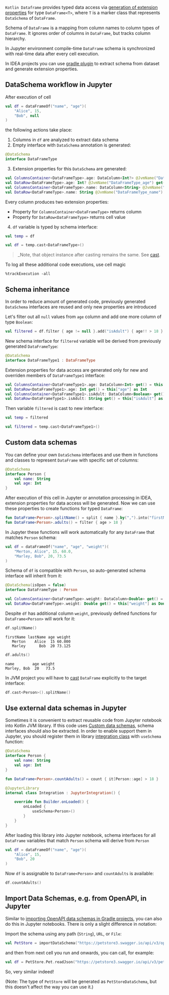 [//]: # (title: Working with Data Schemas)

<!---IMPORT org.jetbrains.kotlinx.dataframe.samples.api.Schemas-->

`Kotlin Dataframe` provides typed data access via [generation of extension properties](extensionPropertiesApi.md) for
type `DataFrame<T>`, where
`T` is a marker class that represents `DataSchema` of `DataFrame`.

Schema of `DataFrame` is a mapping from column names to column types of `DataFrame`.
It ignores order of columns in `DataFrame`, but tracks column hierarchy.

In Jupyter environment compile-time `DataFrame` schema is synchronized with real-time data after every cell execution.

In IDEA projects you can use [gradle plugin](installation.md#data-schema-preprocessor) to extract schema from dataset
and generate extension properties.

## DataSchema workflow in Jupyter

After execution of cell

<!---FUN createDfNullable-->

```kotlin
val df = dataFrameOf("name", "age")(
    "Alice", 15,
    "Bob", null
)
```

<!---END-->

the following actions take place:

1. Columns in `df` are analyzed to extract data schema
2. Empty interface with `DataSchema` annotation is generated:

```kotlin
@DataSchema
interface DataFrameType
```

3. Extension properties for this `DataSchema` are generated:

```kotlin
val ColumnsContainer<DataFrameType>.age: DataColumn<Int?> @JvmName("DataFrameType_age") get() = this["age"] as DataColumn<Int?>
val DataRow<DataFrameType>.age: Int? @JvmName("DataFrameType_age") get() = this["age"] as Int?
val ColumnsContainer<DataFrameType>.name: DataColumn<String> @JvmName("DataFrameType_name") get() = this["name"] as DataColumn<String>
val DataRow<DataFrameType>.name: String @JvmName("DataFrameType_name") get() = this["name"] as String
```

Every column produces two extension properties:

* Property for `ColumnsContainer<DataFrameType>` returns column
* Property for `DataRow<DataFrameType>` returns cell value

4. `df` variable is typed by schema interface:

```kotlin
val temp = df
```

```kotlin
val df = temp.cast<DataFrameType>()
```

> _Note, that object instance after casting remains the same. See [cast](cast.md).

To log all these additional code executions, use cell magic

```
%trackExecution -all
```

## Schema inheritance

In order to reduce amount of generated code, previously generated `DataSchema` interfaces are reused and only new
properties are introduced

Let's filter out all `null` values from `age` column and add one more column of type `Boolean`:

```kotlin
val filtered = df.filter { age != null }.add("isAdult") { age!! > 18 }
```

New schema interface for `filtered` variable will be derived from previously generated `DataFrameType`:

```kotlin
@DataSchema
interface DataFrameType1 : DataFrameType
```

Extension properties for data access are generated only for new and overriden members of `DataFrameType1` interface:

```kotlin
val ColumnsContainer<DataFrameType1>.age: DataColumn<Int> get() = this["age"] as DataColumn<Int>
val DataRow<DataFrameType1>.age: Int get() = this["age"] as Int
val ColumnsContainer<DataFrameType1>.isAdult: DataColumn<Boolean> get() = this["isAdult"] as DataColumn<Boolean>
val DataRow<DataFrameType1>.isAdult: String get() = this["isAdult"] as Boolean
```

Then variable `filtered` is cast to new interface:

```kotlin
val temp = filtered
```

```kotlin
val filtered = temp.cast<DataFrameType1>()
```

## Custom data schemas

You can define your own `DataSchema` interfaces and use them in functions and classes to represent `DataFrame` with
specific set of columns:

```kotlin
@DataSchema
interface Person {
    val name: String
    val age: Int
}
```

After execution of this cell in Jupyter or annotation processing in IDEA, extension properties for data access will be
generated. Now we can use these properties to create functions for typed `DataFrame`:

```kotlin
fun DataFrame<Person>.splitName() = split { name }.by(",").into("firstName", "lastName")
fun DataFrame<Person>.adults() = filter { age > 18 }
```

In Jupyter these functions will work automatically for any `DataFrame` that matches `Person` schema:

<!---FUN extendedDf-->

```kotlin
val df = dataFrameOf("name", "age", "weight")(
    "Merton, Alice", 15, 60.0,
    "Marley, Bob", 20, 73.5
)
```

<!---END-->

Schema of `df` is compatible with `Person`, so auto-generated schema interface will inherit from it:

```kotlin
@DataSchema(isOpen = false)
interface DataFrameType : Person

val ColumnsContainer<DataFrameType>.weight: DataColumn<Double> get() = this["weight"] as DataColumn<Double>
val DataRow<DataFrameType>.weight: Double get() = this["weight"] as Double
```

Despite `df` has additional column `weight`, previously defined functions for `DataFrame<Person>` will work for it:

<!---FUN splitNameWorks-->

```kotlin
df.splitName()
```

<!---END-->

```text
firstName lastName age weight
   Merton    Alice  15 60.000
   Marley      Bob  20 73.125
```

<!---FUN adultsWorks-->

```kotlin
df.adults()
```

<!---END-->

```text
name        age weight
Marley, Bob  20   73.5
```

In JVM project you will have to [cast](cast.md) `DataFrame` explicitly to the target interface:

```kotlin
df.cast<Person>().splitName()
```

## Use external data schemas in Jupyter

Sometimes it is convenient to extract reusable code from Jupyter notebook into Kotlin JVM library. If this code
uses [Custom data schemas](#custom-data-schemas), schema interfaces should also be extracted. In order to enable support
them in Jupyter, you should register them in
library [integration class](https://github.com/Kotlin/kotlin-jupyter/blob/master/docs/libraries.md) with `useSchema`
function:

```kotlin
@DataSchema
interface Person {
    val name: String
    val age: Int
}

fun DataFrame<Person>.countAdults() = count { it[Person::age] > 18 }

@JupyterLibrary
internal class Integration : JupyterIntegration() {

    override fun Builder.onLoaded() {
        onLoaded {
            useSchema<Person>()
        }
    }
}
```

After loading this library into Jupyter notebook, schema interfaces for all `DataFrame` variables that match `Person`
schema will derive from `Person`

<!---FUN createDf-->

```kotlin
val df = dataFrameOf("name", "age")(
    "Alice", 15,
    "Bob", 20
)
```

<!---END-->

Now `df` is assignable to `DataFrame<Person>` and `countAdults` is available:

```kotlin
df.countAdults()
```

## Import Data Schemas, e.g. from OpenAPI, in Jupyter

Similar to [importing OpenAPI data schemas in Gradle projects](gradle.md#openapi-schemas), you can also
do this in Jupyter notebooks. There is only a slight difference in notation:

Import the schema using any path (`String`), `URL`, or `File`:

```kts
val PetStore = importDataSchema("https://petstore3.swagger.io/api/v3/openapi.json")
```

and then from next cell you run and onwards, you can call, for example:

```kts
val df = PetStore.Pet.readJson("https://petstore3.swagger.io/api/v3/pet/findByStatus?status=available")
```

So, very similar indeed!

(Note: The type of `PetStore` will be generated as `PetStoreDataSchema`, but this doesn't affect the way you can use
it.)
